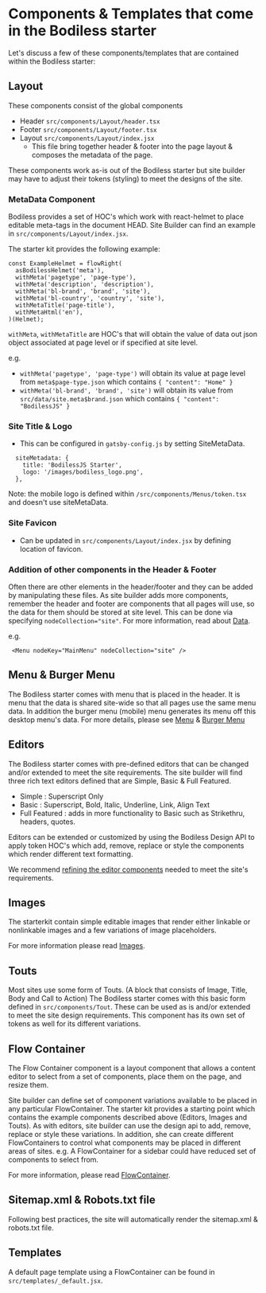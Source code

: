 # Components & Templates that come in the Bodiless starter

Let's discuss a few of these components/templates that are contained within the Bodiless starter:

## Layout

These components consist of the global components

* Header `src/components/Layout/header.tsx`
* Footer `src/components/Layout/footer.tsx`
* Layout `src/components/Layout/index.jsx`
  * This file bring together header & footer into the page layout & composes the
    metadata of the page.

These components work as-is out of the Bodiless starter but site builder may
have to adjust their tokens (styling) to meet the designs of the site.

### MetaData Component
Bodiless provides a set of HOC's which work with react-helmet to place editable
meta-tags in the document HEAD.  Site Builder can find an example in
`src/components/Layout/index.jsx`.

The starter kit provides the following example:
```
const ExampleHelmet = flowRight(
  asBodilessHelmet('meta'),
  withMeta('pagetype', 'page-type'),
  withMeta('description', 'description'),
  withMeta('bl-brand', 'brand', 'site'),
  withMeta('bl-country', 'country', 'site'),
  withMetaTitle('page-title'),
  withMetaHtml('en'),
)(Helmet);
```
`withMeta`, `withMetaTitle` are HOC's that will obtain the value of data out
json object associated at page level or if specified at site level.

e.g.
- `withMeta('pagetype', 'page-type')` will obtain its value at page level from
  `meta$page-type.json` which contains `{ "content": "Home" }`
- `withMeta('bl-brand', 'brand', 'site')` will obtain its value from
  `src/data/site.meta$brand.json` which contains `{ "content": "BodilessJS" }`

### Site Title & Logo

* This can be configured in `gatsby-config.js` by setting SiteMetaData.

```
  siteMetadata: {
    title: 'BodilessJS Starter',
    logo: '/images/bodiless_logo.png',
  },
```
Note: the mobile logo is defined within `/src/components/Menus/token.tsx` and
doesn't use siteMetaData.

### Site Favicon

* Can be updated in `src/components/Layout/index.jsx` by defining location of
  favicon.

### Addition of other components in the Header & Footer

Often there are other elements in the header/footer and they can be added by
manipulating these files. As site builder adds more components, remember the
header and footer are components that all pages will use, so the data for them
should be stored at site level. This can be done via specifying
`nodeCollection="site"`. For more information, read about
[Data](../..//Development/Architecture/Data).

e.g.
```
 <Menu nodeKey="MainMenu" nodeCollection="site" />
```

## Menu & Burger Menu

The Bodiless starter comes with menu that is placed in the header. It is menu
that the data is shared site-wide so that all pages use the same menu data. In
addition the burger menu (mobile) menu generates its menu off this desktop
menu's data. For more details, please see
[Menu](/Components/Organisms/MainMenu) &
[Burger Menu](/Components/Organisms/BurgerMenu)

## Editors

The Bodiless starter comes with pre-defined editors that can be changed and/or
extended to meet the site requirements. The site builder will find three rich text editors
defined that are Simple, Basic & Full Featured.

* Simple : Superscript Only
* Basic : Superscript, Bold, Italic, Underline, Link, Align Text
* Full Featured : adds in more functionality to Basic such as Strikethru, headers, quotes.

Editors can be extended or customized by using the Bodiless Design API to apply
token HOC's which add, remove, replace or style the components which render
different text formatting.

We recommend
[refining the editor components](/Components/RichText?id=richtext-component)
needed to meet the site's requirements.

## Images

The starterkit contain simple editable images that render either linkable or
nonlinkable images and a few variations of image placeholders.

For more information please read [Images](/Components/Image).

## Touts

Most sites use some form of Touts. (A block that consists of Image, Title, Body
and Call to Action) The Bodiless starter comes with this basic form defined in
`src/components/Tout`. These can be used as is and/or extended to meet
the site design requirements. This component has its own set of tokens as well
for its different variations.

## Flow Container

The Flow Container component is a layout component that allows a content editor
to select from a set of components, place them on the page, and resize them.

Site builder can define set of component variations available to be placed in
any particular FlowContainer. The starter kit provides a starting point which
contains the example components described above (Editors, Images and Touts). As
with editors, site builder can use the design api to add, remove, replace or
style these variations. In addition, she can create different FlowContainers to
control what components may be placed in different areas of sites. e.g. A
FlowContainer for a sidebar could have reduced set of components to select from.

For more information, please read [FlowContainer](/Components/FlowContainer).

## Sitemap.xml & Robots.txt file

Following best practices, the site will automatically render the sitemap.xml &
robots.txt file.

## Templates
A default page template using a FlowContainer can be found in
`src/templates/_default.jsx`.